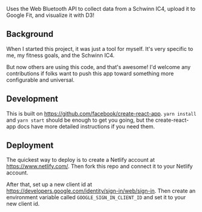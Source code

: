 Uses the Web Bluetooth API to collect data from a Schwinn IC4, upload it to Google Fit,
and visualize it with D3!

## Background

When I started this project, it was just a tool for myself. It's very specific
to me, my fitness goals, and the Schwinn IC4.

But now others are using this code, and that's awesome! I'd welcome any
contributions if folks want to push this app toward something more configurable
and universal.

## Development

This is built on https://github.com/facebook/create-react-app. `yarn install` and
`yarn start` should be enough to get you going, but the create-react-app docs have
more detailed instructions if you need them.

## Deployment

The quickest way to deploy is to create a Netlify account at https://www.netlify.com/.
Then fork this repo and connect it to your Netlify account.

After that, set up a new client id at https://developers.google.com/identity/sign-in/web/sign-in.
Then create an environment variable called `GOOGLE_SIGN_IN_CLIENT_ID` and set it to
your new client id.
